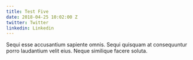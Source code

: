 ```yaml
---
title: Test Five
date: 2018-04-25 10:02:00 Z
twitter: Twitter
linkedin: Linkedin
---
```


Sequi esse accusantium sapiente omnis. Sequi quisquam at consequuntur porro laudantium velit eius. Neque similique facere soluta.